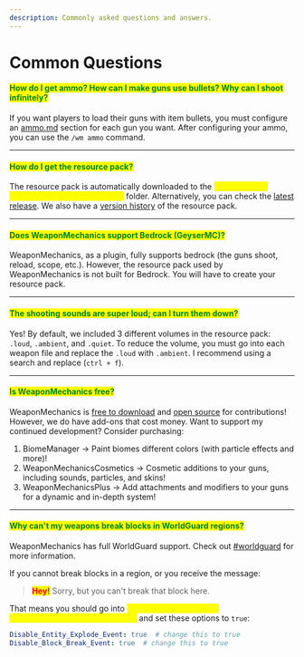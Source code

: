 ```yaml
---
description: Commonly asked questions and answers.
---
```


# Common Questions

#### <mark style="color:green;">How do I get ammo? How can I make guns use bullets? Why can I shoot infinitely?</mark>

If you want players to load their guns with item bullets, you must configure an [ammo.md](weapon-modules/reload/ammo.md "mention") section for each gun you want. After configuring your ammo, you can use the `/wm ammo` command.

***

#### <mark style="color:green;">How do I get the resource pack?</mark>

The resource pack is automatically downloaded to the <mark style="color:yellow;">**your server -> plugins -> WeaponMechanics**</mark> folder. Alternatively, you can check the [latest release](https://github.com/WeaponMechanics/MechanicsMain/releases). We also have a [version history](https://github.com/WeaponMechanics/MechanicsMain/tree/master/resourcepack) of the resource pack.

***

#### <mark style="color:green;">Does WeaponMechanics support Bedrock (GeyserMC)?</mark>

WeaponMechanics, as a plugin, fully supports bedrock (the guns shoot, reload, scope, etc.). However, the resource pack used by WeaponMechanics is not built for Bedrock. You will have to create your resource pack.

***

#### <mark style="color:green;">The shooting sounds are super loud; can I turn them down?</mark>

Yes! By default, we included 3 different volumes in the resource pack: `.loud`, `.ambient`, and `.quiet`. To reduce the volume, you must go into each weapon file and replace the `.loud` with `.ambient`. I recommend using a search and replace (`ctrl + f`).&#x20;

***

#### <mark style="color:green;">Is WeaponMechanics free?</mark>

WeaponMechanics is [free to download](https://github.com/WeaponMechanics/MechanicsMain/releases) and [open source](https://github.com/WeaponMechanics/MechanicsMain) for contributions! However, we do have add-ons that cost money. Want to support my continued development? Consider purchasing:

1. BiomeManager -> Paint biomes different colors (with particle effects and more)!
2. WeaponMechanicsCosmetics -> Cosmetic additions to your guns, including sounds, particles, and skins!
3. WeaponMechanicsPlus -> Add attachments and modifiers to your guns for a dynamic and in-depth system!

***

#### <mark style="color:green;">Why can't my weapons break blocks in WorldGuard regions?</mark>

WeaponMechanics has full WorldGuard support. Check out [#worldguard](addons.md#worldguard "mention") for more information.

If you cannot break blocks in a region, or you receive the message:

> <mark style="color:red;">**Hey!**</mark> Sorry, but you can't break that block here.

That means you should go into <mark style="color:yellow;">**yourserver -> plugins -> WeaponMechanics -> config.yml**</mark> and set these options to `true`:

```yaml
Disable_Entity_Explode_Event: true  # change this to true
Disable_Block_Break_Event: true  # change this to true
```


